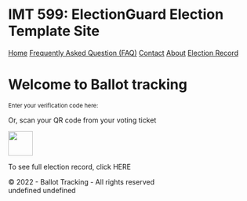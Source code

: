 # IMT 599: ElectionGuard Election Template Site
<!DOCTYPE html>
<html>
  </head>
  <div class="topnav">
    <a class="active" href="#home">Home</a>
    <a href="#FAQ">Frequently Asked Question (FAQ)</a>
    <a href="#contact">Contact</a>
    <a href="#about">About</a>
    <a href="#electionrecord">Election Record</a>
  </div>
  <body>
    <h1>Welcome to Ballot tracking</h1>
    <sup>Enter your verification code here:</sup>
    </div>
    <!-- Verification code input box -->
    <p>Or, scan your QR code from your voting ticket</p>
    </div>
    <img id='qrcode' src="https://api.qrserver.com/v1/create-qr-code/?data=HelloWorld&amp;size=100x100" alt="" title="HELLO" width="50" height="50" />
    <!-- Camera Logo -->
    <p>To see full election record, click HERE </p>
    <div id="bottom">© 2022 - Ballot <span>Tracking</span> - All rights reserved </div>undefined
  </body>undefined
</html>
